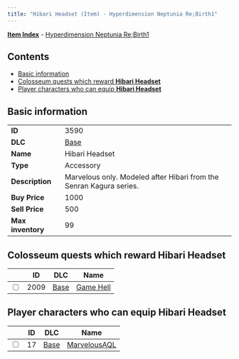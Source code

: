```yaml
---
title: "Hibari Headset (Item) - Hyperdimension Neptunia Re;Birth1"
---
```


[**Item Index**](/neptunia/rb1/item/index.html) - [Hyperdimension Neptunia Re;Birth1](/neptunia/rb1)

## Contents

- [Basic information](#basic-information)
- [Colosseum quests which reward **Hibari Headset**](#colosseum-quests-which-reward-hibari-headset)
- [Player characters who can equip **Hibari Headset**](#player-characters-who-can-equip-hibari-headset)

## Basic information

|   |   |
| -- | -- |
| **ID** | 3590 |
| **DLC** | [Base](/neptunia/rb1/dlc/1-base.html) |
| **Name** | Hibari Headset |
| **Type** | Accessory |
| **Description** | Marvelous only. Modeled after Hibari from the Senran Kagura series. |
| **Buy Price** | 1000 |
| **Sell Price** | 500 |
| **Max inventory** | 99 |

## Colosseum quests which reward **Hibari Headset**

|    | ID | DLC | Name |
| -- | -- | --- | ---- |
| <input type="checkbox" id="rb1-colosseum-1-2009" class="trackbox" /> | 2009 | [Base](/neptunia/rb1/dlc/1-base.html) | [Game Hell](/neptunia/rb1/colosseum/1-2009-game-hell.html) |

## Player characters who can equip **Hibari Headset**

|    | ID | DLC | Name |
| -- | -- | --- | ---- |
| <input type="checkbox" id="rb1-player-1-17" class="trackbox" /> | 17 | [Base](/neptunia/rb1/dlc/1-base.html) | [MarvelousAQL](/neptunia/rb1/player/1-17-marvelousaql.html) |